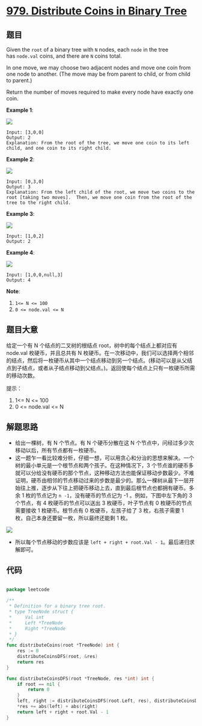 # [979. Distribute Coins in Binary Tree](https://leetcode.com/problems/distribute-coins-in-binary-tree/)


## 题目

Given the `root` of a binary tree with `N` nodes, each `node` in the tree has `node.val` coins, and there are `N` coins total.

In one move, we may choose two adjacent nodes and move one coin from one node to another. (The move may be from parent to child, or from child to parent.)

Return the number of moves required to make every node have exactly one coin.

**Example 1**:

![](https://assets.leetcode.com/uploads/2019/01/18/tree1.png)

    Input: [3,0,0]
    Output: 2
    Explanation: From the root of the tree, we move one coin to its left child, and one coin to its right child.

**Example 2**:

![](https://assets.leetcode.com/uploads/2019/01/18/tree2.png)

    Input: [0,3,0]
    Output: 3
    Explanation: From the left child of the root, we move two coins to the root [taking two moves].  Then, we move one coin from the root of the tree to the right child.

**Example 3**:

![](https://assets.leetcode.com/uploads/2019/01/18/tree3.png)

    Input: [1,0,2]
    Output: 2

**Example 4**:

![](https://assets.leetcode.com/uploads/2019/01/18/tree4.png)

    Input: [1,0,0,null,3]
    Output: 4

**Note**:

1. `1<= N <= 100`
2. `0 <= node.val <= N`

## 题目大意

给定一个有 N 个结点的二叉树的根结点 root，树中的每个结点上都对应有 node.val 枚硬币，并且总共有 N 枚硬币。在一次移动中，我们可以选择两个相邻的结点，然后将一枚硬币从其中一个结点移动到另一个结点。(移动可以是从父结点到子结点，或者从子结点移动到父结点。)。返回使每个结点上只有一枚硬币所需的移动次数。

提示：

1. 1<= N <= 100
2. 0 <= node.val <= N


## 解题思路

- 给出一棵树，有 N 个节点。有 N 个硬币分散在这 N 个节点中，问经过多少次移动以后，所有节点都有一枚硬币。
- 这一题乍一看比较难分析，仔细一想，可以用贪心和分治的思想来解决。一个树的最小单元是一个根节点和两个孩子。在这种情况下，3 个节点谁的硬币多就可以分给没有硬币的那个节点，这种移动方法也能保证移动步数最少。不难证明，硬币由相邻的节点移动过来的步数是最少的。那么一棵树从最下一层开始往上推，逐步从下往上把硬币移动上去，直到最后根节点也都拥有硬币。多余 1 枚的节点记为 `n -1`，没有硬币的节点记为 -1 。例如，下图中左下角的 3 个节点，有 4 枚硬币的节点可以送出 3 枚硬币，叶子节点有 0 枚硬币的节点需要接收 1 枚硬币。根节点有 0 枚硬币，左孩子给了 3 枚，右孩子需要 1 枚，自己本身还要留一枚，所以最终还能剩 1 枚。

![](https://img.halfrost.com/Leetcode/leetcode_979_1.png)

- 所以每个节点移动的步数应该是 `left + right + root.Val - 1`。最后递归求解即可。


## 代码

```go

package leetcode

/**
 * Definition for a binary tree root.
 * type TreeNode struct {
 *     Val int
 *     Left *TreeNode
 *     Right *TreeNode
 * }
 */
func distributeCoins(root *TreeNode) int {
	res := 0
	distributeCoinsDFS(root, &res)
	return res
}

func distributeCoinsDFS(root *TreeNode, res *int) int {
	if root == nil {
		return 0
	}
	left, right := distributeCoinsDFS(root.Left, res), distributeCoinsDFS(root.Right, res)
	*res += abs(left) + abs(right)
	return left + right + root.Val - 1
}

```